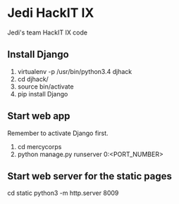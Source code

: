 # Jedi HackIT IX
Jedi's team HackIT IX code

## Install Django

1) virtualenv -p /usr/bin/python3.4 djhack
2) cd djhack/
3) source bin/activate
4) pip install Django

## Start web app

Remember to activate Django first.
1) cd mercycorps
2) python manage.py runserver 0:<PORT_NUMBER>

## Start web server for the static pages

cd static
python3 -m http.server 8009
